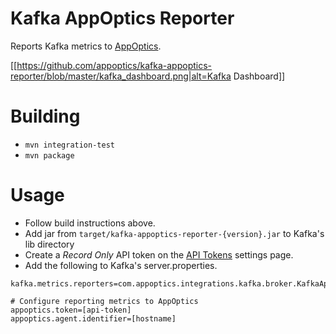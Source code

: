 # Kafka AppOptics Reporter

Reports Kafka metrics to [AppOptics](https://appoptics.com).

[[https://github.com/appoptics/kafka-appoptics-reporter/blob/master/kafka_dashboard.png|alt=Kafka Dashboard]]

# Building

* `mvn integration-test`
* `mvn package`

# Usage

* Follow build instructions above.
* Add jar from `target/kafka-appoptics-reporter-{version}.jar` to Kafka's lib directory
* Create a *Record Only* API token on the [API Tokens](https://my.appoptics.com/organization/tokens) settings page.
* Add the following to Kafka's server.properties.

```
kafka.metrics.reporters=com.appoptics.integrations.kafka.broker.KafkaAppopticsReporter

# Configure reporting metrics to AppOptics
appoptics.token=[api-token]
appoptics.agent.identifier=[hostname]
```
